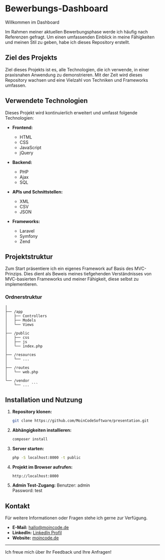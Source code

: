 # Bewerbungs-Dashboard

Willkommen im Dashboard

Im Rahmen meiner aktuellen Bewerbungsphase werde ich häufig nach Referenzen gefragt. Um einen umfassenden Einblick in meine Fähigkeiten und meinen Stil zu geben, habe ich dieses Repository erstellt.

## Ziel des Projekts

Ziel dieses Projekts ist es, alle Technologien, die ich verwende, in einer praxisnahen Anwendung zu demonstrieren. Mit der Zeit wird dieses Repository wachsen und eine Vielzahl von Techniken und Frameworks umfassen.

## Verwendete Technologien

Dieses Projekt wird kontinuierlich erweitert und umfasst folgende Technologien:

- **Frontend:**
  - HTML
  - CSS
  - JavaScript
  - jQuery

- **Backend:**
  - PHP
  - Ajax
  - SQL

- **APIs und Schnittstellen:**
  - XML
  - CSV
  - JSON

- **Frameworks:**
  - Laravel
  - Symfony
  - Zend

## Projektstruktur

Zum Start präsentiere ich ein eigenes Framework auf Basis des MVC-Prinzips. Dies dient als Beweis meines tiefgehenden Verständnisses von MVC-basierten Frameworks und meiner Fähigkeit, diese selbst zu implementieren.

### Ordnerstruktur
    
```bash/project-root
│
├── /app
│   ├── Controllers
│   ├── Models
│   └── Views
│
├── /public
│   ├── css
│   ├── js
│   └── index.php
│
├── /resources
│   └── ...
│
├── /routes
│   └── web.php
│
└── /vendor
    └── ... ```
   ```

## Installation und Nutzung

1. **Repository klonen:**
    ```bash
    git clone https://github.com/MoinCodeSoftware/presentation.git
    ```

2. **Abhängigkeiten installieren:**
    ```bash
    composer install
    ```

3. **Server starten:**
    ```bash
    php -S localhost:8000 -t public
    ```

4. **Projekt im Browser aufrufen:**
    ```
    http://localhost:8000
    ```
5. **Admin Test-Zugang:**
    Benutzer: admin    
    Password: test
 



## Kontakt

Für weitere Informationen oder Fragen stehe ich gerne zur Verfügung.

- **E-Mail:** hallo@moincode.de
- **LinkedIn:** [LinkedIn Profil](https://www.linkedin.com/in/timm-f-kluth-2ab295108/)
- **Website:** [moincode.de](http://www.moincode.de)

---

Ich freue mich über Ihr Feedback und Ihre Anfragen!
